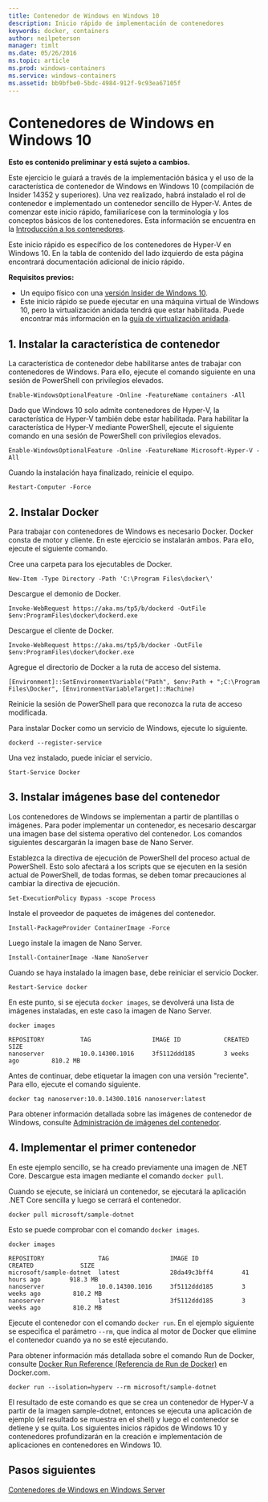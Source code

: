```yaml
---
title: Contenedor de Windows en Windows 10
description: Inicio rápido de implementación de contenedores
keywords: docker, containers
author: neilpeterson
manager: timlt
ms.date: 05/26/2016
ms.topic: article
ms.prod: windows-containers
ms.service: windows-containers
ms.assetid: bb9bfbe0-5bdc-4984-912f-9c93ea67105f
---
```


# Contenedores de Windows en Windows 10

**Esto es contenido preliminar y está sujeto a cambios.** 

Este ejercicio le guiará a través de la implementación básica y el uso de la característica de contenedor de Windows en Windows 10 (compilación de Insider 14352 y superiores). Una vez realizado, habrá instalado el rol de contenedor e implementado un contenedor sencillo de Hyper-V. Antes de comenzar este inicio rápido, familiarícese con la terminología y los conceptos básicos de los contenedores. Esta información se encuentra en la [Introducción a los contenedores](./quick_start.md). 

Este inicio rápido es específico de los contenedores de Hyper-V en Windows 10. En la tabla de contenido del lado izquierdo de esta página encontrará documentación adicional de inicio rápido.

**Requisitos previos:**

- Un equipo físico con una [versión Insider de Windows 10](https://insider.windows.com/).   
- Este inicio rápido se puede ejecutar en una máquina virtual de Windows 10, pero la virtualización anidada tendrá que estar habilitada. Puede encontrar más información en la [guía de virtualización anidada](https://msdn.microsoft.com/en-us/virtualization/hyperv_on_windows/user_guide/nesting).

## 1. Instalar la característica de contenedor

La característica de contenedor debe habilitarse antes de trabajar con contenedores de Windows. Para ello, ejecute el comando siguiente en una sesión de PowerShell con privilegios elevados. 

```none
Enable-WindowsOptionalFeature -Online -FeatureName containers -All
```

Dado que Windows 10 solo admite contenedores de Hyper-V, la característica de Hyper-V también debe estar habilitada. Para habilitar la característica de Hyper-V mediante PowerShell, ejecute el siguiente comando en una sesión de PowerShell con privilegios elevados.

```none
Enable-WindowsOptionalFeature -Online -FeatureName Microsoft-Hyper-V -All
```

Cuando la instalación haya finalizado, reinicie el equipo.

```none
Restart-Computer -Force
```

## 2. Instalar Docker

Para trabajar con contenedores de Windows es necesario Docker. Docker consta de motor y cliente. En este ejercicio se instalarán ambos. Para ello, ejecute el siguiente comando. 

Cree una carpeta para los ejecutables de Docker.

```none
New-Item -Type Directory -Path 'C:\Program Files\docker\'
```

Descargue el demonio de Docker.

```none
Invoke-WebRequest https://aka.ms/tp5/b/dockerd -OutFile $env:ProgramFiles\docker\dockerd.exe
```

Descargue el cliente de Docker.

```none
Invoke-WebRequest https://aka.ms/tp5/b/docker -OutFile $env:ProgramFiles\docker\docker.exe
```

Agregue el directorio de Docker a la ruta de acceso del sistema.

```none
[Environment]::SetEnvironmentVariable("Path", $env:Path + ";C:\Program Files\Docker", [EnvironmentVariableTarget]::Machine)
```

Reinicie la sesión de PowerShell para que reconozca la ruta de acceso modificada.

Para instalar Docker como un servicio de Windows, ejecute lo siguiente.

```none
dockerd --register-service
```

Una vez instalado, puede iniciar el servicio.

```none
Start-Service Docker
```

## 3. Instalar imágenes base del contenedor

Los contenedores de Windows se implementan a partir de plantillas o imágenes. Para poder implementar un contenedor, es necesario descargar una imagen base del sistema operativo del contenedor. Los comandos siguientes descargarán la imagen base de Nano Server.
    
Establezca la directiva de ejecución de PowerShell del proceso actual de PowerShell. Esto solo afectará a los scripts que se ejecuten en la sesión actual de PowerShell, de todas formas, se deben tomar precauciones al cambiar la directiva de ejecución.

```none
Set-ExecutionPolicy Bypass -scope Process
```

Instale el proveedor de paquetes de imágenes del contenedor.

```none  
Install-PackageProvider ContainerImage -Force
```

Luego instale la imagen de Nano Server.

```none
Install-ContainerImage -Name NanoServer
```

Cuando se haya instalado la imagen base, debe reiniciar el servicio Docker.

```none
Restart-Service docker
```

En este punto, si se ejecuta `docker images`, se devolverá una lista de imágenes instaladas, en este caso la imagen de Nano Server.

```none
docker images

REPOSITORY          TAG                 IMAGE ID            CREATED             SIZE
nanoserver          10.0.14300.1016     3f5112ddd185        3 weeks ago         810.2 MB
```

Antes de continuar, debe etiquetar la imagen con una versión "reciente". Para ello, ejecute el comando siguiente.

```none
docker tag nanoserver:10.0.14300.1016 nanoserver:latest
```

Para obtener información detallada sobre las imágenes de contenedor de Windows, consulte [Administración de imágenes del contenedor](../management/manage_images.md).

## 4. Implementar el primer contenedor

En este ejemplo sencillo, se ha creado previamente una imagen de .NET Core. Descargue esta imagen mediante el comando `docker pull`.

Cuando se ejecute, se iniciará un contenedor, se ejecutará la aplicación .NET Core sencilla y luego se cerrará el contenedor. 

```none
docker pull microsoft/sample-dotnet
```

Esto se puede comprobar con el comando `docker images`.

```none
docker images

REPOSITORY               TAG                 IMAGE ID            CREATED             SIZE
microsoft/sample-dotnet  latest              28da49c3bff4        41 hours ago        918.3 MB
nanoserver               10.0.14300.1016     3f5112ddd185        3 weeks ago         810.2 MB
nanoserver               latest              3f5112ddd185        3 weeks ago         810.2 MB
```

Ejecute el contenedor con el comando `docker run`. En el ejemplo siguiente se especifica el parámetro `--rm`, que indica al motor de Docker que elimine el contenedor cuando ya no se esté ejecutando. 

Para obtener información más detallada sobre el comando Run de Docker, consulte [Docker Run Reference (Referencia de Run de Docker)]( https://docs.docker.com/engine/reference/run/) en Docker.com.

```none
docker run --isolation=hyperv --rm microsoft/sample-dotnet
```

El resultado de este comando es que se crea un contenedor de Hyper-V a partir de la imagen sample-dotnet, entonces se ejecuta una aplicación de ejemplo (el resultado se muestra en el shell) y luego el contenedor se detiene y se quita. Los siguientes inicios rápidos de Windows 10 y contenedores profundizarán en la creación e implementación de aplicaciones en contenedores en Windows 10.

## Pasos siguientes

[Contenedores de Windows en Windows Server](./quick_start_windows_server.md)




<!--HONumber=Jun16_HO2-->


